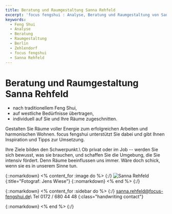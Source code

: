 ```yaml
---
title: Beratung und Raumgestaltung Sanna Rehfeld
excerpt: 'focus fengshui : Analyse, Beratung und Raumgestaltung von Sanna Rehfeld, Berlin Zehlendorf'
keywords:
  - Feng Shui
  - Analyse
  - Beratung
  - Raumgestaltung
  - Berlin
  - Zehlendorf
  - focus fengshui
  - Sanna Rehfeld
---
```


# Beratung und Raumgestaltung<br />Sanna Rehfeld

- nach traditionellem Feng Shui,
- auf westliche Bedürfnisse übertragen,
- individuell auf Sie und Ihre Räume zugeschnitten.

Gestalten Sie Räume voller Energie zum erfolgreichen Arbeiten und harmonischen Wohnen. focus fengshui unterstützt Sie dabei und gibt Ihnen Inspiration und Tipps zur Umsetzung.

Ihre Ziele bilden den Schwerpunkt.\\
Ob privat oder im Job -- werden Sie sich bewusst, was sie brauchen, und schaffen Sie die Umgebung, die Sie intensiv fördert. Denn Räume beeinflussen uns immer. Wäre doch schick, wenn sie es in unserem Sinne tun.

{::nomarkdown}
<% content_for :image do %>
{:/}
![Sanna Rehfeld](/images/sannarehfeld.jpg){:title="Fotograf: Jens Wiese"}
{::nomarkdown}
<% end %>
{:/}

{::nomarkdown}
<% content_for :sidebar do %>
{:/}
<sanna.rehfeld@focus-fengshui.de>\\
Tel 0172 / 680 44 48
{:class="handwriting contact"}

{::nomarkdown}
<% end %>
{:/}
